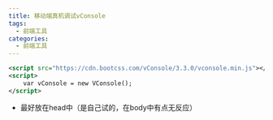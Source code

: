 ```yaml
---
title: 移动端真机调试vConsole
tags:
  - 前端工具
categories:
  - 前端工具
---
```


```xml
<script src="https://cdn.bootcss.com/vConsole/3.3.0/vconsole.min.js"></script>
<script>
    var vConsole = new VConsole();
</script>
```

- 最好放在head中（是自己试的，在body中有点无反应）

